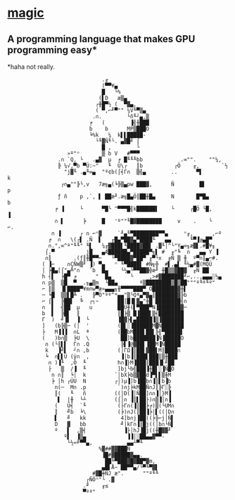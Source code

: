 # [__magic__](https://kinda.science)
## A programming language that makes GPU programming easy*
*haha not really.

     
                                  .╓
                                  (▀▀¥▄
                                  █   └%
                                 (▌D   æ▒▄
                                ┌╫█▀½ (  ▀▓▄,
                                ( ▀,⌐╜▀"" ¼V╙▀▒▄
                               .∩.        └ñ╙┘▄,▒
                              ╒   (        ▐╣╫███
                              b    b      MP▒███Ö
                              ╘%k   ¼  k▌▌█████-
                                └╙▓Ñ╙└. ▄▓█╝ ⌠
                                  █ ,        └
                       »º"ⁿ       ▒ b V   #▀▀▀
                    .∩ `Q, └   .▄▓  µ  ╒ █╙╙╙bb            .∞"".    ""¼,
                    ╠ ¼√,▀b ▀Ü:~"   ╙  Ü\┌   ║b          ┌Ö    ╓,       `½
                      "j▓╙ .▄╙∞▄  "º¢b(⌠╡Γ∩  ▒╣▄        ..      ▀▌        k
                     ┌∩▄""╠└,v   7æ╗▄(╘╠▒▄pw ███▓,      Ñ        █▌        p
                    ƒ ñ    p ,`, ▌ ██æ╜.æ╗█▄Ö║██╫█▄     N       █▀█▄       b
                   ╒ ▐     └      ▀█└ ^▀▀▀█╣k██████▌    └     ┌█Ö └█,     ▐
                   ∩ ▌      ╞     █   'º""╙█▓████████     v    .    └    ⌐.
                  ∩ ▐      ┌ ∩ ⌐ⁿ▓     `╜▄╙▀████████▀▀▄     ⁿ╓,      ,⌐º
                 ╒  ∩   \(┌▌ .Ñ  ▌   ╓█▄▀██▓▄▀████╙   ▄▄      ╙▀▐╔▄█▀
                 ∩.",∞^º"╙╙" ╙▌   ¼╓▓███▌╙████▓██▌ .▓╙│^└"Y▄∞╖æ▓▌.#█¥╖
                ⌠.▀          j█   ▄Æ██████▄▀█████▀╗▌ #  ╓"╚  ∩   ▄▄ Y ▐
                ∩║       .(ƒ║╫█▀▀⌐   └▀████▓▀██▀ ╓▀└x  ╔Ñ ▒ ╫  º▀∩║▄⌐#.
               ( ▐⌐    ∩ÇÑW▒╜ ▐) ▀▄   ⁿ ╙▀████▌ #Ñ╗╬  #▌,▄▌ ╙½▄#▓(MQÜ
               │ ╞█▄[⌠"▄╩"∩   `b  █▄    └½▄└▀▀██▓╬æ╜ ╫█▒▒▓██▓  ╓Ñ ██
               h ┤▌  ╞█▀ ╒      "  █▄      └     ,>#▓███████╜⌐,..,▄▄▄░½▄
               ∩ p▒  ▒█  ▀  .╖▄▒m  └██▄       º▒████████▒█▒██"""º╙º╙º"
               ⌐ ║▒  ▐▌████▀¥mnw▀æ»▄▄▄╖╫▀▀▀▀███▀ Ö████████▓╫▌
               ─ ╘█  ▒▒▌█╩ .   ╠▀Ö"ºº^*▄▄"▒└Qª▄▀▓▄║███████▓╠b
               ⌐ ⌠▌  ╠██▌  ╚  ┌┐~      ██[█▐▌▓▄"╫█ ████████╢∩
               ∩  ▌  ╣██  µ   u        ██Ü╫(▌▀███▀N▐███████▓─
               b  ▌  ╠█▌  ║            ║█╞▒ █▐███▌▒╡████████
               Γ  )  ╝▐▌  ▐  └         ▐█▓╞▌▄█████▐▒▐███████
               ]   (b╠▒─ (│  '         (█▌░▐██████M▓Ñ███████
               ├   M▐▐▐  ∩L  ª         (██bM███▌██▌╠╢▀█████▌
               (   )b∩▒  ╞U  \          ██]b███████▐Ñ▐█████O
                ∩ (└║▌▌  Γ∩ .Q          ╠▌▐@▓██▌▐██M▐Ñ█████
                k   ▐╝▌  ┘∩ ,b         (│ΓΩ▐║██▌▓██▌M║████∩
                ╘  ∩▌▌Ü (ÿ∩  ,          ▐│b▐║███▌███║▒╫███
                 ∩ )▐╙  ,Ö  ╙          h∩▐}M▐███║███▐▌╝██
                 ├   ▒  /▐  ╙          ]bj└b╣███▐╫█▌░▐Ñ█Ö
                  n ∩║  ╘│  k         `│bX╞b▒▓██d▐▀▌▌▒╫M
                  ╞ │h ┌ÜU  N         ┌│)µ▐]b▐██b∩▐║▌b▐b
                   n(─  M∩ .p          `)∩j╞kM██Ñ∩J║╠Γ░╠
                   ║(   ╙   ñ         ((│D(▐│Ñ██]∩∩▐│}M▐
                    ▌  |╫  └┴         (⌠│∩ ▐║▌██├)∩▒▐│∩▐
                   (   Ü╡  `╙          (├Γ∩(▐║██╞╒)▒(└UM∩
                   ║   ╝b  ╘\          (╞)∩J(║██▐╞│▌((│D∩
                   ▌   ╝   kk           4]b∩j▐██((╞╠⌐j│Ñ▌
                   D   ▓   bb           ╝│kΓ∩▐║█j((│b∩└Ñ▌
                   º   ▌  ,▒╡            ▐├│hJ▐█j((╫█▓▓╜
                      º▌  ▐▒▄             ▐▐│░██▄▄▓▀▀-
                       └½«╝▀▀▄,           ▄▄┴▀╙
                                 %▓##▓▓███Ñ
                                  ▐█#▓█████▓▄▄.
                                   ██╙▀███▓█▓██▀▓m,
                                  ▄█▌Å~ ██▀▀▄/└▀╙▀▓▌
                               #▓█╪ÑJ æ".      ""º╙╙
                             ┌ÑÖⁿ"└ .▓
                            .╜    ╓≤
                            ▀ºº"